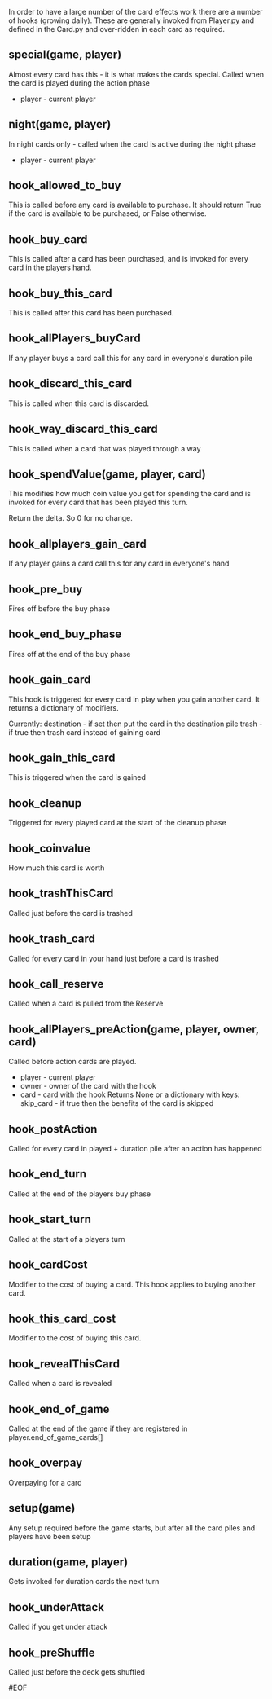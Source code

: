 In order to have a large number of the card effects work there are a number of hooks (growing daily).
These are generally invoked from Player.py and defined in the Card.py and over-ridden in each card as required.

special(game, player)
---------------------
Almost every card has this - it is what makes the cards special.
Called when the card is played during the action phase
* player - current player

night(game, player)
-------------------
In night cards only - called when the card is active during the night phase
* player - current player

hook_allowed_to_buy
----------------
This is called before any card is available to purchase.
It should return True if the card is available to be purchased, or False otherwise.

hook_buy_card
------------
This is called after a card has been purchased, and is invoked for
every card in the players hand.

hook_buy_this_card
------------------
This is called after this card has been purchased.

hook_allPlayers_buyCard
---------------
If any player buys a card call this for any card in everyone's duration pile


hook_discard_this_card
----------------------
This is called when this card is discarded.

hook_way_discard_this_card
--------------------------
This is called when a card that was played through a way

hook_spendValue(game, player, card)
-----------------------------------
This modifies how much coin value you get for spending the card and
is invoked for every card that has been played this turn.

Return the delta. So 0 for no change.

hook_allplayers_gain_card
---------------
If any player gains a card call this for any card in everyone's hand

hook_pre_buy
-----------
Fires off before the buy phase

hook_end_buy_phase
-----------
Fires off at the end of the buy phase

hook_gain_card
-------------
This hook is triggered for every card in play when you gain
another card.
It returns a dictionary of modifiers.

Currently:
    destination - if set then put the card in the destination pile
    trash - if true then trash card instead of gaining card

hook_gain_this_card
-------------
This is triggered when the card is gained

hook_cleanup
------------
Triggered for every played card at the start of the cleanup phase

hook_coinvalue
--------------
How much this card is worth

hook_trashThisCard
--------------
Called just before the card is trashed

hook_trash_card
--------------
Called for every card in your hand just before a card is trashed

hook_call_reserve
--------------
Called when a card is pulled from the Reserve

hook_allPlayers_preAction(game, player, owner, card)
----------------------------------------------------
Called before action cards are played.
* player - current player
* owner - owner of the card with the hook
* card - card with the hook
Returns None or a dictionary with keys:
    skip_card - if true then the benefits of the card is skipped

hook_postAction
---------------
Called for every card in played + duration pile after an action has happened

hook_end_turn
------------
Called at the end of the players buy phase

hook_start_turn
--------------
Called at the start of a players turn

hook_cardCost
------------
Modifier to the cost of buying a card. This hook applies to buying another card.

hook_this_card_cost
-----------------
Modifier to the cost of buying this card.

hook_revealThisCard
-----------------
Called when a card is revealed

hook_end_of_game
----------------
Called at the end of the game if they are registered in player.end_of_game_cards[]

hook_overpay
------------
Overpaying for a card

setup(game)
-----------
Any setup required before the game starts, but after all the card piles and players have been setup

duration(game, player)
----------------------
Gets invoked for duration cards the next turn

hook_underAttack
----------------
Called if you get under attack

hook_preShuffle
---------------
Called just before the deck gets shuffled

#EOF
